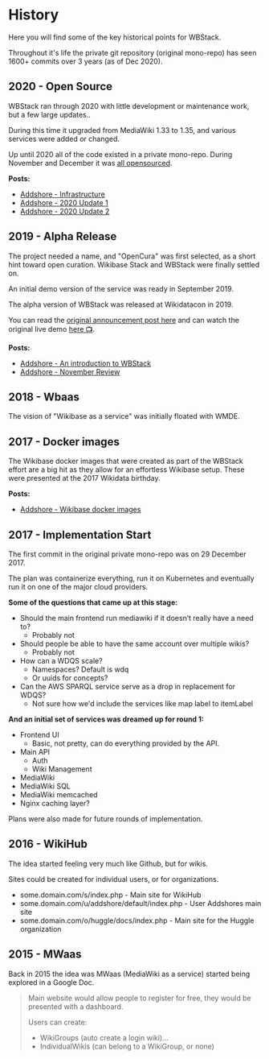 # History

Here you will find some of the key historical points for WBStack.

Throughout it's life the private git repository (original mono-repo) has seen 1600+ commits over 3 years (as of Dec 2020).

## 2020 - Open Source

WBStack ran through 2020 with little development or maintenance work, but a few large updates..

During this time it upgraded from MediaWiki 1.33 to 1.35, and various services were added or changed.

Up until 2020 all of the code existed in a private mono-repo. During November and December it was [all opensourced](https://github.com/wbstack).

**Posts:**

- [Addshore - Infrastructure](https://addshore.com/2020/01/wbstack-infrastructure/)
- [Addshore - 2020 Update 1](https://addshore.com/2020/04/wbstack-2020-update-1/)
- [Addshore - 2020 Update 2](https://addshore.com/2020/05/wbstack-2020-update-2/)

## 2019 - Alpha Release

The project needed a name, and "OpenCura" was first selected, as a short hint toward open curation.
Wikibase Stack and WBStack were finally settled on.

An initial demo version of the service was ready in September 2019.

The alpha version of WBStack was released at Wikidatacon in 2019.

You can read the [original announcement post here](https://addshore.com/2019/11/an-introduction-to-wbstack/) and can watch the original live demo [here 📺](https://media.ccc.de/v/wikidatacon2019-19-lightning_talks_2#t=1147).

**Posts:**

- [Addshore - An introduction to WBStack](https://addshore.com/2019/11/an-introduction-to-wbstack/)
- [Addshore - November Review](https://addshore.com/2019/11/wbstack-november-review/)

## 2018 - Wbaas

The vision of "Wikibase as a service" was initially floated with WMDE.

## 2017 - Docker images

The Wikibase docker images that were created as part of the WBStack effort are a big hit as they allow for an effortless Wikibase setup. These were presented at the 2017 Wikidata birthday.

**Posts:**

- [Addshore - Wikibase docker images](https://addshore.com/2017/12/wikibase-docker-images/)

## 2017 - Implementation Start

The first commit in the original private mono-repo was on 29 December 2017.

The plan was containerize everything, run it on Kubernetes and eventually run it on one of the major cloud providers.

**Some of the questions that came up at this stage:**

- Should the main frontend run mediawiki if it doesn’t really have a need to?
  - Probably not
- Should people be able to have the same account over multiple wikis?
  - Probably not
- How can a WDQS scale?
  - Namespaces? Default is wdq
  - Or uuids for concepts?
- Can the AWS SPARQL service serve as a drop in replacement for WDQS?
  - Not sure how we'd include the services like map label to itemLabel

**And an initial set of services was dreamed up for round 1:**

- Frontend UI
  - Basic, not pretty, can do everything provided by the API.
- Main API
  - Auth
  - Wiki Management
- MediaWiki
- MediaWiki SQL
- MediaWiki memcached
- Nginx caching layer?

Plans were also made for future rounds of implementation.

## 2016 - WikiHub

The idea started feeling very much like Github, but for wikis.

Sites could be created for individual users, or for organizations.

- some.domain.com/s/index.php - Main site for WikiHub
- some.domain.com/u/addshore/default/index.php - User Addshores main site
- some.domain.com/o/huggle/docs/index.php - Main site for the Huggle organization

## 2015 - MWaas

Back in 2015 the idea was MWaas (MediaWiki as a service) started being explored in a Google Doc.

> Main website would allow people to register for free, they would be presented with a dashboard.
>
> Users can create:
>
>- WikiGroups (auto create a login wiki)...
>- IndividualWikis (can belong to a WikiGroup, or none)

